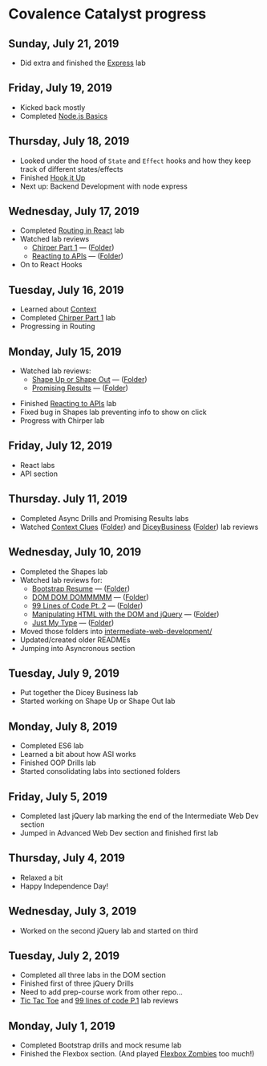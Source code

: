 # Covalence Catalyst progress

Sunday, July 21, 2019
---
* Did extra and finished the [Express](https://github.com/nmay231/Catalyst-Course/tree/master/backend-dev/expressjs) lab

Friday, July 19, 2019
---
* Kicked back mostly
* Completed [Node.js Basics](https://github.com/nmay231/Catalyst-Course/tree/master/backend-dev/node-basics)

Thursday, July 18, 2019
---
* Looked under the hood of `State` and `Effect` hooks and how they keep track of different states/effects
* Finished [Hook it Up](https://github.com/nmay231/Catalyst-Course/tree/master/reactjs/hook-it-up)
* Next up: Backend Development with node express

Wednesday, July 17, 2019
---
* Completed [Routing in React](https://github.com/nmay231/Catalyst-Course/tree/master/reactjs/routing-in-react) lab
* Watched lab reviews
    - [Chirper Part 1](https://www.youtube.com/watch?v=N4wwXCA0ksM) &mdash; ([Folder](https://github.com/nmay231/Catalyst-Course/tree/master/reactjs/chirper-pt1))
    - [Reacting to APIs](https://www.youtube.com/watch?v=erH4GgPqfkM) &mdash; ([Folder](https://github.com/nmay231/Catalyst-Course/tree/master/reactjs/reacting-to-apis))
* On to React Hooks

Tuesday, July 16, 2019
---
* Learned about [Context](https://www.youtube.com/watch?v=dCaLbDMH3dM)
* Completed [Chirper Part 1](https://github.com/nmay231/Catalyst-Course/tree/master/reactjs/chirper-pt1) lab
* Progressing in Routing

Monday, July 15, 2019
---
* Watched lab reviews:
    - [Shape Up or Shape Out](https://www.youtube.com/watch?v=DQcZ6zvhuMg) &mdash; ([Folder](https://github.com/nmay231/Catalyst-Course/tree/master/advanced-web-development/shape-up-or-shape-out))
    - [Promising Results](https://www.youtube.com/watch?v=twmZjHQdHF8) &mdash; ([Folder](https://github.com/nmay231/Catalyst-Course/tree/master/advanced-web-development/promising-results))
<!--    - [Reacting to React](https://www.youtube.com/watch?v=x1vmsImawIg) (Unfortunately, using an old version) -->
* Finished [Reacting to APIs](https://github.com/nmay231/Catalyst-Course/tree/master/reactjs/reacting-to-apis) lab
* Fixed bug in Shapes lab preventing info to show on click
* Progress with Chirper lab

Friday, July 12, 2019
---
* React labs
* API section

Thursday. July 11, 2019
---
* Completed Async Drills and Promising Results labs
* Watched [Context Clues](https://www.youtube.com/watch?v=rmGuJrlJWOo) ([Folder](https://github.com/nmay231/Catalyst-Course/tree/master/advanced-web-development/context-clues)) and [DiceyBusiness](https://www.youtube.com/watch?v=PWMtI6YHS1k) ([Folder](https://github.com/nmay231/Catalyst-Course/tree/master/advanced-web-development/dicey-business)) lab reviews

Wednesday, July 10, 2019
---
* Completed the Shapes lab
* Watched lab reviews for: 
  - [Bootstrap Resume](https://www.youtube.com/watch?v=Vqv1tuk5au4) &mdash; ([Folder](https://github.com/nmay231/Catalyst-Course/tree/master/intermediate-web-development/bootstrap-resume/))
  - [DOM DOM DOMMMMM](https://www.youtube.com/watch?v=TaDdHJLYhTY) &mdash; ([Folder](https://github.com/nmay231/Catalyst-Course/tree/master/intermediate-web-development/dom-dom-dommmmmmm))
  - [99 Lines of Code Pt. 2](https://www.youtube.com/watch?v=I7f-K0SnrSg) &mdash; ([Folder](https://github.com/nmay231/Catalyst-Course/tree/master/intermediate-web-development/ninety-nine-lines-of-code-part-2))
  - [Manipulating HTML with the DOM and jQuery](https://www.youtube.com/watch?v=YKceis--BBA) &mdash; ([Folder](https://github.com/nmay231/Catalyst-Course/tree/master/intermediate-web-development/manipulating-html))
  - [Just My Type](https://www.youtube.com/watch?v=j_9j1FK6tWI) &mdash; ([Folder](https://github.com/nmay231/Catalyst-Course/tree/master/intermediate-web-development/just-my-type))
* Moved those folders into [intermediate-web-development/](https://github.com/nmay231/Catalyst-Course/tree/master/intermediate-web-development/)
* Updated/created older READMEs
* Jumping into Asyncronous section

Tuesday, July 9, 2019
---
* Put together the Dicey Business lab
* Started working on Shape Up or Shape Out lab

Monday, July 8, 2019
---
* Completed ES6 lab
* Learned a bit about how ASI works
* Finished OOP Drills lab
* Started consolidating labs into sectioned folders

Friday, July 5, 2019
---
* Completed last jQuery lab marking the end of the Intermediate Web Dev section
* Jumped in Advanced Web Dev section and finished first lab

Thursday, July 4, 2019
---
* Relaxed a bit
* Happy Independence Day!

Wednesday, July 3, 2019
---
* Worked on the second jQuery lab and started on third

Tuesday, July 2, 2019
---
* Completed all three labs in the DOM section
* Finished first of three jQuery Drills
* Need to add prep-course work from other repo...
* [Tic Tac Toe](https://youtu.be/qUolFOAlWiU) and [99 lines of code P.1](https://youtu.be/BC1OqWlxScw) lab reviews

Monday, July 1, 2019
---
* Completed Bootstrap drills and mock resume lab
* Finished the Flexbox section. (And played [Flexbox Zombies](https://mastery.games/p/flexbox-zombies) too much!)
